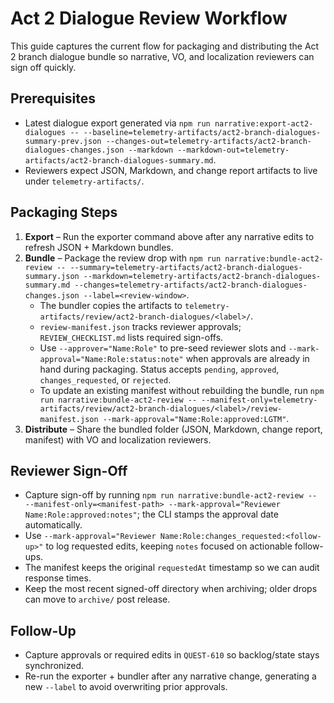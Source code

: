 # Act 2 Dialogue Review Workflow

This guide captures the current flow for packaging and distributing the Act 2 branch dialogue bundle so narrative, VO, and localization reviewers can sign off quickly.

## Prerequisites
- Latest dialogue export generated via `npm run narrative:export-act2-dialogues -- --baseline=telemetry-artifacts/act2-branch-dialogues-summary-prev.json --changes-out=telemetry-artifacts/act2-branch-dialogues-changes.json --markdown --markdown-out=telemetry-artifacts/act2-branch-dialogues-summary.md`.
- Reviewers expect JSON, Markdown, and change report artifacts to live under `telemetry-artifacts/`.

## Packaging Steps
1. **Export** – Run the exporter command above after any narrative edits to refresh JSON + Markdown bundles.
2. **Bundle** – Package the review drop with `npm run narrative:bundle-act2-review -- --summary=telemetry-artifacts/act2-branch-dialogues-summary.json --markdown=telemetry-artifacts/act2-branch-dialogues-summary.md --changes=telemetry-artifacts/act2-branch-dialogues-changes.json --label=<review-window>`.
   - The bundler copies the artifacts to `telemetry-artifacts/review/act2-branch-dialogues/<label>/`.
   - `review-manifest.json` tracks reviewer approvals; `REVIEW_CHECKLIST.md` lists required sign-offs.
   - Use `--approver="Name:Role"` to pre-seed reviewer slots and `--mark-approval="Name:Role:status:note"` when approvals are already in hand during packaging. Status accepts `pending`, `approved`, `changes_requested`, or `rejected`.
   - To update an existing manifest without rebuilding the bundle, run `npm run narrative:bundle-act2-review -- --manifest-only=telemetry-artifacts/review/act2-branch-dialogues/<label>/review-manifest.json --mark-approval="Name:Role:approved:LGTM"`.
3. **Distribute** – Share the bundled folder (JSON, Markdown, change report, manifest) with VO and localization reviewers.

## Reviewer Sign-Off
- Capture sign-off by running `npm run narrative:bundle-act2-review -- --manifest-only=<manifest-path> --mark-approval="Reviewer Name:Role:approved:notes"`; the CLI stamps the approval date automatically.
- Use `--mark-approval="Reviewer Name:Role:changes_requested:<follow-up>"` to log requested edits, keeping `notes` focused on actionable follow-ups.
- The manifest keeps the original `requestedAt` timestamp so we can audit response times.
- Keep the most recent signed-off directory when archiving; older drops can move to `archive/` post release.

## Follow-Up
- Capture approvals or required edits in `QUEST-610` so backlog/state stays synchronized.
- Re-run the exporter + bundler after any narrative change, generating a new `--label` to avoid overwriting prior approvals.
